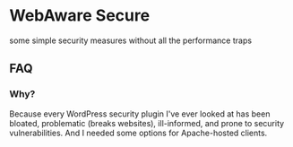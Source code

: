 # WebAware Secure

some simple security measures without all the performance traps

## FAQ

### Why?

Because every WordPress security plugin I've ever looked at has been bloated, problematic (breaks websites), ill-informed, and prone to security vulnerabilities. And I needed some options for Apache-hosted clients.
